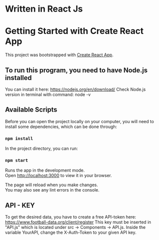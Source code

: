 # Written in React Js 

# Getting Started with Create React App

This project was bootstrapped with [Create React App](https://github.com/facebook/create-react-app).

## To run this program, you need to have Node.js installed
You can install it here: https://nodejs.org/en/download/
Check Node.js version in terminal with command: node -v

## Available Scripts
Before you can open the project locally on your computer, you will need to install some dependencies, which can be done through: 

### `npm install`

In the project directory, you can run:

### `npm start`

Runs the app in the development mode.\
Open [http://localhost:3000](http://localhost:3000) to view it in your browser.

The page will reload when you make changes.\
You may also see any lint errors in the console.

## API - KEY
To get the desired data, you have to create a free API-token here: https://www.football-data.org/client/register This key must be inserted in "API.js" which is located under src -> Components -> API.js. Inside the variable YourAPI, change the X-Auth-Token to your given API key. 
